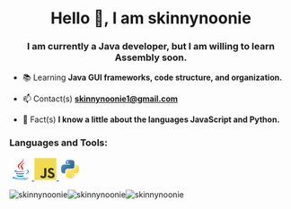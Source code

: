 <h1 align="center">Hello 👋, I am skinnynoonie</h1>
<h3 align="center">I am currently a Java developer, but I am willing to learn Assembly soon.</h3>

- 📚 Learning **Java GUI frameworks, code structure, and organization.**

- 📫 Contact(s) **skinnynoonie1@gmail.com**

- 📃 Fact(s) **I know a little about the languages JavaScript and Python.**

<h3 align="left">Languages and Tools:</h3>
<p align="left"> 
  <a href="https://www.java.com" target="_blank" rel="noreferrer"> 
    <img src="https://raw.githubusercontent.com/devicons/devicon/master/icons/java/java-original.svg" alt="java" width="40" height="40"/> 
  </a> 
  <a href="https://developer.mozilla.org/en-US/docs/Web/JavaScript" target="_blank" rel="noreferrer"> 
    <img src="https://raw.githubusercontent.com/devicons/devicon/master/icons/javascript/javascript-original.svg" alt="javascript" width="40" height="40"/> 
  </a> 
  <a href="https://www.python.org" target="_blank" rel="noreferrer"> 
    <img src="https://raw.githubusercontent.com/devicons/devicon/master/icons/python/python-original.svg" alt="python" width="40" height="40"/>
  </a> 
</p>

<p align="left">
  <a>
    <img align="left" src="https://github-readme-stats.vercel.app/api/top-langs?username=skinnynoonie&show_icons=true&locale=en&layout=compact" alt="skinnynoonie" />
  </a>
  <a>
    <img align="left" src="https://github-readme-stats.vercel.app/api?username=skinnynoonie&show_icons=true&locale=en" alt="skinnynoonie" />
  </a>
  <a>
    <img align="left" src="https://github-readme-streak-stats.herokuapp.com/?user=skinnynoonie&" alt="skinnynoonie" />
  </a>
</p>
